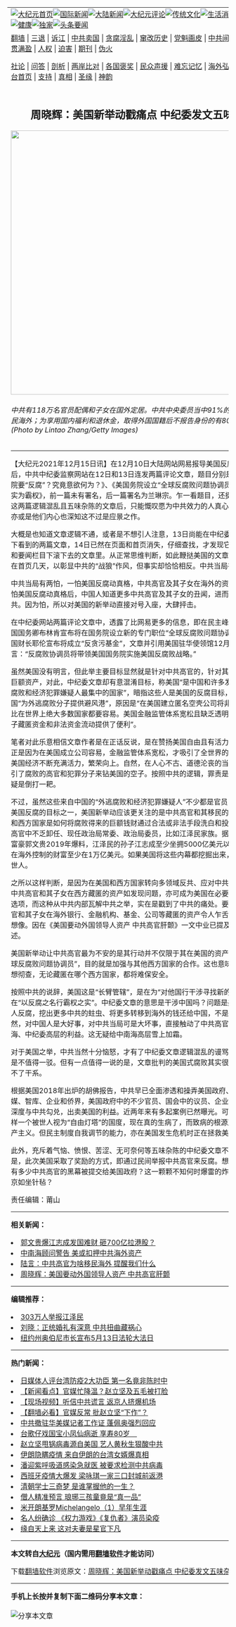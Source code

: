 <a name="1" id="1" target="_blank"></a><span id="1"></span>
<table align=center border="0"><tr><td colspan="2" VALIGN=TOP><a href="https://github.com/eepsit3566/djy/blob/master/gb/nf1351518.md#1"><img src="https://raw.githubusercontent.com/eepsit3566/www/master/t/djy/1.jpg" title="大纪元首页" alt="大纪元首页"></a><a href="https://github.com/eepsit3566/djy/blob/master/gb/n24hr.md#1"><img src="https://raw.githubusercontent.com/eepsit3566/www/master/t/djy/3.jpg" title="国际新闻" alt="国际新闻"></a><a href="https://github.com/eepsit3566/djy/blob/master/gb/nsc413.md#1"><img src="https://raw.githubusercontent.com/eepsit3566/www/master/t/djy/4.jpg" title="大陆新闻" alt="大陆新闻"></a><a href="https://github.com/eepsit3566/djy/blob/master/gb/news392.md#1"><img src="https://raw.githubusercontent.com/eepsit3566/www/master/t/djy/5.jpg" title="大纪元评论" alt="大纪元评论"></a><a href="https://github.com/eepsit3566/djy/blob/master/gb/news2007.md#1"><img src="https://raw.githubusercontent.com/eepsit3566/www/master/t/djy/6.jpg" title="传统文化" alt="传统文化"></a><a href="https://github.com/eepsit3566/djy/blob/master/gb/news2008.md#1"><img src="https://raw.githubusercontent.com/eepsit3566/www/master/t/djy/7.jpg" title="生活消费" alt="生活消费"></a><a href="https://github.com/eepsit3566/djy/blob/master/gb/ncyule.md#1"><img src="https://raw.githubusercontent.com/eepsit3566/www/master/t/djy/8.jpg" title="娱乐休闲" alt="娱乐休闲"></a><a href="https://github.com/eepsit3566/djy/blob/master/gb/nsc1002.md#1"><img src="https://raw.githubusercontent.com/eepsit3566/www/master/t/djy/9.jpg" title="健康" alt="健康"></a><a href="https://github.com/eepsit3566/djy/blob/master/gb/nf6092.md#1"><img src="https://raw.githubusercontent.com/eepsit3566/www/master/t/djy/10a.jpg" title="独家" alt="独家"></a><a href="https://github.com/eepsit3566/djy/blob/master/gb/nf4514.md#1"><img src="https://raw.githubusercontent.com/eepsit3566/www/master/t/djy/12a.jpg" title="头条要闻" alt="头条要闻"></a></td></tr>
<tr><td colspan="2" VALIGN=TOP><a target="_blank" href="https://github.com/eepsit3566/www/blob/master/README.md?zsrh#1">翻墙</a> | <a target="_blank" href="https://github.com/eepsit3566/djy/blob/master/gb/nf5657.md#1">三退</a> | <a target="_blank" href="https://github.com/eepsit3566/djy/blob/master/gb/nf6124.md#1">诉江</a> | <a target="_blank" href="https://github.com/eepsit3566/djy/blob/master/gb/nf1176117.md#1">中共卖国</a> | <a target="_blank" href="https://github.com/eepsit3566/djy/blob/master/gb/nf5773.md#1">贪腐淫乱</a> | <a target="_blank" href="https://github.com/eepsit3566/djy/blob/master/gb/nf1176115.md#1">窜改历史</a> | <a target="_blank" href="https://github.com/eepsit3566/djy/blob/master/gb/nf1176107.md#1">党魁画皮</a> | <a target="_blank" href="https://github.com/eepsit3566/djy/blob/master/gb/nf1320400.md#1">中共间谍</a> | <a target="_blank" href="https://github.com/eepsit3566/djy/blob/master/gb/nf1176114.md#1">破坏传统</a> | <a target="_blank" href="https://github.com/eepsit3566/ntdtv/blob/master/gb/prog447_1.md#1">恶贯满盈</a> | <a target="_blank" href="https://github.com/eepsit3566/djy/blob/master/gb/ncid278.md#1">人权</a> | <a target="_blank" href="https://github.com/eepsit3566/djy/blob/master/gb/nf1176111.md#1">迫害</a> | <a target="_blank" href="https://gitlab.com/szzdlab/mh-qikan/blob/master/README.md#1">期刊</a> | <a target="_blank" href="https://github.com/eepsit3566/djy/blob/master/gb/nf5562.md#1">伪火</a></p><p><a target="_blank" href="https://github.com/eepsit3566/djy/blob/master/gb/9p.md#1">社论</a> | <a target="_blank" href="https://github.com/eepsit3566/djy/blob/master/gb/nf4378.md#1">问答</a> | <a target="_blank" href="https://github.com/eepsit3566/djy/blob/master/gb/nf5792.md#1">剖析</a> | <a target="_blank" href="https://github.com/eepsit3566/djy/blob/master/gb/nf5735.md#1">两岸比对</a> | <a target="_blank" href="https://github.com/eepsit3566/djy/blob/master/gb/nf6119.md#1">各国褒奖</a> | <a target="_blank" href="https://github.com/eepsit3566/djy/blob/master/gb/nf6120.md#1">民众声援</a> | <a target="_blank" href="https://github.com/eepsit3566/djy/blob/master/gb/nf1188594.md#1">难忘记忆</a> | <a target="_blank" href="https://github.com/eepsit3566/djy/blob/master/gb/nf3180.md#1">海外弘传</a> | <a target="_blank" href="https://github.com/eepsit3566/djy/blob/master/gb/nf5410.md#1">万人上访</a> | <a target="_blank" href="https://github.com/eepsit3566/www/blob/master/README.md?zsrh#1">平台首页</a> | <a target="_blank" href="https://github.com/eepsit3566/djy/blob/master/gb/nf4386.md#1">支持</a> | <a target="_blank" href="https://github.com/eepsit3566/djy/blob/master/gb/nf4389.md#1">真相</a> | <a target="_blank" href="https://github.com/eepsit3566/djy/blob/master/gb/nf5790.md#1">圣缘</a> | <a target="_blank" href="https://github.com/eepsit3566/djy/blob/master/gb/nf4786.md#1">神韵</a></td></tr>
<tr><td VALIGN=TOP width="626"><h2 align=center>周晓辉：美国新举动戳痛点 中纪委发文五味杂陈</h2>
<img width="600" src="https://i.epochtimes.com/assets/uploads/2021/12/id13437482-1507ffd4f2d45bd4_ttl7dayKII_2-tian_anmen-GettyImages-146038593-600x400.jpg" />
<h6>中共有118万名官员配偶和子女在国外定居。中共中央委员当中91%的人都有家人移民海外；为享用国内福利和退休金，取得外国国籍后不报告身份的有800万人。(Photo by Lintao Zhang/Getty Images)
</h6>
<hr>
	<p>【大纪元2021年12月15日讯】在12月10日大陆网站网易报导美国反腐的新举动后，中共中纪委监察网站在12日和13日连发两篇评论文章，题目分别是《美国国务院要“反腐”？究竟意欲何为？》、《美国务院设立“全球反腐败问题协调员”：名为反腐 实为霸权》，前一篇未有署名，后一篇署名为兰琳宗。乍一看题目，还挺唬人，可看完这两篇逻辑混乱且五味杂陈的文章后，只能慨叹愿为中共效力的人真心水平太低了，亦或是他们内心也深知这不过是应景之作。</p>
<p>大概是也知道文章逻辑不通，或者是不想引人注意，13日尚能在中纪委网站评论栏目下看到的两篇文章，14日已然在页面和首页消失，仔细查找，才发现它们隐藏在头条和要闻栏目下滚下去的文章里。从正常思维判断，如此鞭挞美国的文章至少也应停留在首页几天，以彰显中共的“战狼”作风，但事实却恰恰相反。中共当局在怕什么？</p>
<p>中共当局有两怕，一怕美国反腐动真格，中共高官及其子女在海外的资产不保；二是怕美国反腐动真格后，中国人知道更多中共高官及其子女的丑闻，进而加速抛弃中共。因为怕，所以对美国的新举动直接对号入座，大肆抨击。</p>
<p>在中纪委网站两篇评论文章中，透露了比网易更多的信息，即在民主峰会上，不仅美国国务卿布林肯宣布将在国务院设立新的专门职位“全球反腐败问题协调员”，而且美国财长耶伦宣布将成立“反贪污基金”，文章并引用美国驻华使领馆12月11日的微博所言：“反腐败协调员将带领美国国务院实施美国反腐败战略。”</p>
<p>虽然美国没有明言，但此举主要目标显然就是针对中共高官的，针对其在海外隐匿的巨额资产，对此，中纪委文章却有意混淆目标，称美国“是中国和许多发展中国家外逃腐败和经济犯罪嫌疑人最集中的国家”，暗指这些人是美国的反腐目标，并因此批评美国“为外逃腐败分子提供避风港”，原因是“在美国建立匿名空壳公司将非法资金洗白，比在世界上绝大多数国家都要容易。美国金融监管体系宽松且缺乏透明度，为犯罪分子藏匿资金和非法资金流动提供了便利”。</p>
<p>笔者对此乐意相信文章作者是在正话反说，是在赞扬美国自由且有活力的市场经济。正是因为在美国成立公司容易，金融监管体系宽松，才吸引了全世界的投资者，才让美国经济不断充满活力，繁荣向上。自然，在人心不古、道德沦丧的当代世界，也吸引了腐败的高官和犯罪分子来钻美国的空子。按照中共的逻辑，罪责是在美国，这无疑是倒打一耙。</p>
<p>不过，虽然这些来自中国的“外逃腐败和经济犯罪嫌疑人”不少都是官员，但他们只是美国反腐的目标之一，美国新举动应该更关注的是中共高官和其移民的子女，在美国和西方国家是如何将腐败得来的巨额钱财通过合法或非法手段洗白和投资的，而这些高官中不乏卸任、现任政治局常委、政治局委员，比如江泽民家族。据在美国的大陆富豪郭文贵2019年爆料，江泽民的孙子江志成至少坐拥5000亿美元以上资产，江家在海外控制的财富至少在1万亿美元。如果美国将这些内幕都挖掘出来，一定会震惊世人。</p>
<p>之所以这样判断，是因为在美国和西方国家转向多领域反共、应对中共挑战的当下，中共高官和其子女在西方藏匿的资产如发现问题，亦可成为美国在必要时制裁北京的选项，而这种从中共内部瓦解中共之举，实在是戳到了中共的痛处。要知道，中共高官和其子女在海外银行、金融机构、基金、公司等藏匿的资产令人乍舌，远超世人的想像。因在《美国要动外国领导人资产 中共高官肝颤》一文中业已提及，在此不再赘述。</p>
<p>美国新举动让中共高官最为不安的是其行动并不仅限于其在美国的资产，美国设立“全球反腐败问题协调员”，目的就是加强与其他西方国家的合作。这也意味着，一旦美国想彻查，无论藏匿在哪个西方国家，都将难保安全。</p>
<p>按照中共的说辞，美国这是“长臂管辖”，是在为“对他国行干涉寻找新的借口”，是在“以反腐之名行霸权之实”。中纪委文章的意思是干涉中国吗？问题是美国帮助中国人反腐，挖出更多中共的蛀虫、将更多转移到海外的钱还给中国，不是大好事吗？当然，对中国人是大好事，对中共当局可是大坏事，直接触动了中共高官，包括中南海、中纪委高层的利益。这无疑给中南海高层雪上加霜。</p>
<p>对于美国之举，中共当然十分恼怒，才有了中纪委文章逻辑混乱的谩骂和抨击，实在是不值得一驳。但有一点值得一说的是，文章批判的美国式腐败其实很多都与中共脱不了干系。</p>
<p>根据美国2018年出炉的胡佛报告，中共早已全面渗透和操弄美国政府、大学、传媒、智库、企业和侨界，美国政府中的不少官员、国会中的议员、企业家大佬等，都深度与中共勾兑，出卖美国的利益。近两年来有多起案例已然曝光。可以说，美国这样一个被世人视为“自由灯塔”的国度，现在真的生病了，而致病的根源正是中共和共产主义。但民主制度自我调节的能力，亦在美国发生危机时正在拯救美国。</p>
<p>此外，充斥着气恼、愤恨、苦涩、无可奈何等五味杂陈的中纪委文章不敢提及的一点是，此次美国采取了奖励的方式，即通过民间举报中共高官来反腐。想一想，未来会有多少中共高官的黑幕被提交给美国政府？这一颗颗不知何时爆雷的炸弹，怎不让北京如坐针毡？</p>
<p>责任编辑：莆山</p>
	
<hr>


<strong>相关新闻：</strong>
<li><a href="https://github.com/eepsit3566/djy/blob/master/gb/19/7/10/n11374974.md#1">郭文贵爆江志成发国难财 砸700亿拉港股？</a></li>
<li><a href="https://github.com/eepsit3566/djy/blob/master/gb/20/8/13/n12327143.md#1">中南海顾问警告 美或扣押中共海外资产</a></li>
<li><a href="https://github.com/eepsit3566/djy/blob/master/gb/20/12/9/n12607300.md#1">陆言：中共高官为啥移民海外 提醒我们什么</a></li>
<li><a href="https://github.com/eepsit3566/djy/blob/master/gb/21/12/12/n13432718.md#1">周晓辉：美国要动外国领导人资产 中共高官肝颤</a></li>
<hr>


<strong>编辑推荐：</strong>
<li><a href="https://github.com/upjkzu3674/djy/blob/master/gb/18/12/9/n10900044.md?dfh#1" target="_blank">303万人举报江泽民</a></li><li><a href="https://github.com/tsiac2612/djy/blob/master/gb/17/12/16/n9964704.md#1" target="_blank">刘晓：正统婚礼有深意 中共扭曲藏祸心</a></li><li><a href="https://github.com/tsiac2612/djy/blob/master/gb/19/5/7/n11240051.md#1" target="_blank">纽约州奥伯尼市长宣布5月13日法轮大法日</a></li>
<hr>

<strong>热门新闻：</strong>
<li><a href="https://github.com/drasul331/djy/blob/master/gb/20/3/16/n11943195.md#1">日媒体人评台湾防疫2大功臣 第一名竟非陈时中</a></li>
<li><a href="https://github.com/drasul331/djy/blob/master/gb/20/3/16/n11945071.md#1">【新闻看点】官媒忙降温？赵立坚及五毛被打脸</a></li>
<li><a href="https://github.com/drasul331/djy/blob/master/gb/20/3/17/n11946346.md#1">【现场视频】听信中共谎言 返京人挤爆机场</a></li>
<li><a href="https://github.com/drasul331/djy/blob/master/gb/20/3/17/n11945722.md#1">【翻墙必看】官媒反常 批赵立坚“下作”？</a></li>
<li><a href="https://github.com/drasul331/djy/blob/master/gb/20/3/17/n11948259.md#1">中共撤驻华美媒记者工作证 蓬佩奥强烈回应</a></li>
<li><a href="https://github.com/drasul331/djy/blob/master/gb/20/3/17/n11946544.md#1">台歌仔戏国宝小凤仙病逝 享寿80岁　</a></li>
<li><a href="https://github.com/drasul331/djy/blob/master/gb/20/3/15/n11942589.md#1">赵立坚甩锅病毒源自美国 艺人黄秋生狠酸中共</a></li>
<li><a href="https://github.com/drasul331/djy/blob/master/gb/20/3/17/n11947993.md#1">伊朗隐瞒疫情 来自伊朗的台湾女婿爆真相</a></li>
<li><a href="https://github.com/drasul331/djy/blob/master/gb/20/3/15/n11942781.md#1">潘迎紫呼吸道感染急就医 被要求检测中共病毒</a></li>
<li><a href="https://github.com/drasul331/djy/blob/master/gb/20/3/15/n11942415.md#1">西班牙疫情大爆发 梁咏琪一家三口封城前返港</a></li>
<li><a href="https://github.com/drasul331/djy/blob/master/gb/20/3/11/n11933369.md#1">清朝学士三奇梦 是谁掌握他的一生？</a></li>
<li><a href="https://github.com/drasul331/djy/blob/master/gb/20/3/11/n11933376.md#1">僧人精准预言 琅琊三孩童竟是“真一品”</a></li>
<li><a href="https://github.com/drasul331/djy/blob/master/gb/13/1/31/n3790016.md#1">米开朗基罗Michelangelo（1）早年生涯</a></li>
<li><a href="https://github.com/drasul331/djy/blob/master/gb/20/3/17/n11946008.md#1">名人纷确诊 《权力游戏》《复仇者》演员染疫</a></li>
<li><a href="https://github.com/drasul331/djy/blob/master/gb/20/3/12/n11936269.md#1">缘自天上来 这对夫妻是星官下凡</a></li>
<hr>

<strong>本文转自<a href="https://www.epochtimes.com">大纪元</a>（国内需用<a href="https://github.com/eepsit3566/www/blob/master/README.md#8">翻墙软件</a>才能访问）</strong><p>下载<a href="https://github.com/eepsit3566/www/blob/master/README.md#8">翻墙软件</a>浏览原文：<a href="https://www.epochtimes.com/gb/21/12/14/n13437455.htm">周晓辉：美国新举动戳痛点 中纪委发文五味杂陈</a></p><hr>

<strong>手机上长按并复制下面二维码分享本文章：</strong><br><br><img src="https://chart.apis.google.com/chart?cht=qr&chs=240x240&choe=UTF-8&chld=M|2&chl=https://github.com/eepsit3566/djy/blob/master/gb/21/12/14/n13437455.md%231" title="分享本文章"></td><td VALIGN=TOP><a href="https://github.com/eepsit3566/djy/blob/master/gb/16/1/21/n4622075.md?dfh#1" target="_blank"><img src="https://raw.githubusercontent.com/eepsit3566/djy/master/gb/300/wei-f1.jpg" title="中共的伪火骗局"  alt="中共的伪火骗局"></a><br><a href="https://github.com/eepsit3566/www/blob/master/README.md?dfh#9" target="_blank"><img src="https://raw.githubusercontent.com/eepsit3566/djy/master/gb/300/yong-h.jpg" title="永恒的见证"  alt="永恒的见证"></a><br><a href="https://github.com/eepsit3566/djy/blob/master/gb/13/9/29/n3974789.md?dfh#1" target="_blank"><img src="https://raw.githubusercontent.com/eepsit3566/djy/master/gb/300/shang-lnz.jpg" title="善良女子被中共投男牢"  alt="善良女子被中共投男牢"></a><br><a href="https://github.com/eepsit3566/djy/blob/master/gb/16/3/16/n4663449.md?dfh#1" target="_blank"><img src="https://raw.githubusercontent.com/eepsit3566/djy/master/gb/300/huo-z3.jpg" title="警卫目击活摘器官"  alt="警卫目击活摘器官"></a><br><a href="https://github.com/eepsit3566/djy/blob/master/gb/16/8/7/n8177641.md?dfh#1" target="_blank"><img src="https://raw.githubusercontent.com/eepsit3566/djy/master/gb/300/huo-z4.jpg" title="证人描述活摘恐怖"  alt="证人描述活摘恐怖"></a><br><a href="https://github.com/eepsit3566/djy/blob/master/gb/10/4/19/n2881569.md?dfh#1" target="_blank"><img src="https://raw.githubusercontent.com/eepsit3566/djy/master/gb/300/huo-z1.jpg" title="揭开活摘器官黑幕"  alt="揭开活摘器官黑幕"></a><br><a href="https://github.com/eepsit3566/djy/blob/master/gb/10/11/7/n3077476.md?dfh#1" target="_blank"><img src="https://raw.githubusercontent.com/eepsit3566/djy/master/gb/300/ma-ks.jpg" title="马克思的成魔之路"  alt="马克思的成魔之路"></a><br><a href="https://github.com/eepsit3566/djy/blob/master/gb/14/6/9/n4173977.md?dfh#1" target="_blank"><img src="https://raw.githubusercontent.com/eepsit3566/djy/master/gb/300/chang-zs.jpg" title="藏字石 蕴天机"  alt="藏字石 蕴天机"></a><br><a href="https://github.com/eepsit3566/djy/blob/master/gb/18/5/10/n10381511.md?dfh#1" target="_blank"><img src="https://raw.githubusercontent.com/eepsit3566/djy/master/gb/300/st1.jpg" title="关注三亿人三退"  alt="关注三亿人三退"></a><br><a href="https://github.com/eepsit3566/djy/blob/master/gb/18/3/21/n10237682.md?dfh#1" target="_blank"><img src="https://raw.githubusercontent.com/eepsit3566/djy/master/gb/300/jie-t.jpg" title="解体中共复兴中华"  alt="解体中共复兴中华"></a><br><a href="https://github.com/eepsit3566/djy/blob/master/gb/9/2/9/n2422991.md?dfh#1" target="_blank"><img src="https://raw.githubusercontent.com/eepsit3566/djy/master/gb/300/gao-zs.jpg" title="中共迫害良心律师"  alt="中共迫害良心律师"></a><br><a href="https://github.com/eepsit3566/djy/blob/master/gb/18/12/9/n10900044.md?dfh#1" target="_blank"><img src="https://raw.githubusercontent.com/eepsit3566/djy/master/gb/300/sj1.jpg" title="三百多万人举报江泽民"  alt="三百多万人举报江泽民"></a><br><a href="https://github.com/eepsit3566/djy/blob/master/gb/18/8/28/n10672014.md?dfh#1" target="_blank"><img src="https://raw.githubusercontent.com/eepsit3566/djy/master/gb/300/sj2.jpg" title="这些官员为何起诉江泽民"  alt="这些官员为何起诉江泽民"></a><br><a href="https://github.com/eepsit3566/djy/blob/master/gb/8/12/18/n2367165.md?dfh#1" target="_blank"><img src="https://raw.githubusercontent.com/eepsit3566/djy/master/gb/300/liangan.jpg" title="海峡两岸的强烈对比"  alt="海峡两岸的强烈对比"></a><br><a href="https://github.com/eepsit3566/djy/blob/master/gb/15/12/10/n4593139.md?dfh#1" target="_blank"><img src="https://raw.githubusercontent.com/eepsit3566/djy/master/gb/300/jia-ndzl.jpg" title="加拿大总理的贺信"  alt="加拿大总理的贺信"></a><br><a href="https://github.com/eepsit3566/djy/blob/master/gb/11/6/17/n3289382.md?dfh#1" target="_blank"><img src="https://raw.githubusercontent.com/eepsit3566/djy/master/gb/300/xiao-wd.jpg" title="探寻真相兼听则明"  alt="探寻真相兼听则明"></a><br><a href="https://github.com/eepsit3566/djy/blob/master/gb/18/10/27/n10812623.md?dfh#1" target="_blank"><img src="https://raw.githubusercontent.com/eepsit3566/djy/master/gb/300/yindu.jpg" title="印度媒体报道东方"  alt="印度媒体报道东方"></a><br><a href="https://github.com/eepsit3566/djy/blob/master/gb/18/6/9/n10469652.md?dfh#1" target="_blank"><img src="https://raw.githubusercontent.com/eepsit3566/djy/master/gb/300/xie-j.jpg" title="不一样的海外校园"  alt="不一样的海外校园"></a><br><a href="https://github.com/eepsit3566/djy/blob/master/gb/7/4/5/n1669415.md?dfh#1" target="_blank"><img src="https://raw.githubusercontent.com/eepsit3566/djy/master/gb/300/li-up.jpg" title="从大师到徒弟的传奇"  alt="从大师到徒弟的传奇"></a><br><a href="https://github.com/eepsit3566/djy/blob/master/gb/17/5/26/n9191512.md?dfh#1" target="_blank"><img src="https://raw.githubusercontent.com/eepsit3566/djy/master/gb/300/zfl2.jpg" title="亿万人与东方一本奇书"  alt="亿万人与东方一本奇书"></a><br><a href="https://github.com/eepsit3566/djy/blob/master/gb/13/11/27/n4020290.md?dfh#1" target="_blank"><img src="https://raw.githubusercontent.com/eepsit3566/djy/master/gb/300/zhen-h.jpg" title="大陆见不到的震撼场面"  alt="大陆见不到的震撼场面"></a><br><a href="https://github.com/eepsit3566/djy/blob/master/gb/15/7/17/n4482910.md?dfh#1" target="_blank"><img src="https://raw.githubusercontent.com/eepsit3566/djy/master/gb/300/dalu-sk.jpg" title="人心向善 大陆当初盛况"  alt="人心向善 大陆当初盛况"></a><br><a href="https://github.com/eepsit3566/djy/blob/master/gb/19/1/5/n10955468.md?dfh#1" target="_blank"><img src="https://raw.githubusercontent.com/eepsit3566/djy/master/gb/300/zfl1.jpg" title="追寻真理 这书讲什么"  alt="追寻真理 这书讲什么"></a><br><a href="https://github.com/eepsit3566/www/blob/master/README.md?dfh#1" target="_blank"><img src="https://raw.githubusercontent.com/eepsit3566/djy/master/gb/300/fq1.jpg" title="下载免费翻墙软件"  alt="下载免费翻墙软件"></a><br></td></tr></table>
